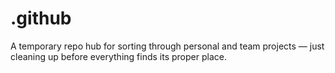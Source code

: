 # .github
A temporary repo hub for sorting through personal and team projects — just cleaning up before everything finds its proper place.
